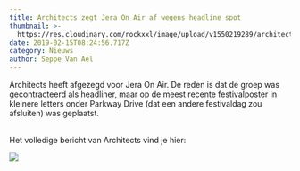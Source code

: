 ```yaml
---
title: Architects zegt Jera On Air af wegens headline spot
thumbnail: >-
  https://res.cloudinary.com/rockxxl/image/upload/v1550219289/architects-press-photo-2016.jpg
date: 2019-02-15T08:24:56.717Z
category: Nieuws
author: Seppe Van Ael
---
```

Architects heeft afgezegd voor Jera On Air. De reden is dat de groep was gecontracteerd als headliner, maar op de meest recente festivalposter in kleinere letters onder Parkway Drive (dat een andere festivaldag zou afsluiten) was geplaatst. 

\
Het volledige bericht van Architects vind je hier:

![](https://res.cloudinary.com/rockxxl/image/upload/v1550308327/52522687_10157118212334433_219046360047943680_n.jpg)
